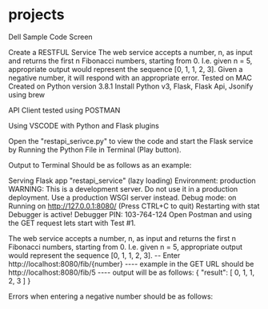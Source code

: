 # projects
Dell Sample Code Screen

Create a RESTFUL Service
The web service accepts a number, n, as input and returns the first n Fibonacci numbers, starting from 0. I.e. given n = 5, appropriate output would represent the sequence [0, 1, 1, 2, 3].
Given a negative number, it will respond with an appropriate error.
Tested on MAC
Created on Python version 3.8.1
Install Python v3, Flask, Flask Api, Jsonify using brew

API Client tested using POSTMAN

Using VSCODE with Python and Flask plugins

Open the "restapi_serivce.py" to view the code and start the Flask service by Running the Python File in Terminal (Play button).

Output to Terminal Should be as follows as an example:

Serving Flask app "restapi_service" (lazy loading)
Environment: production
WARNING: This is a development server. Do not use it in a production deployment.
Use a production WSGI server instead.
Debug mode: on
Running on http://127.0.0.1:8080/ (Press CTRL+C to quit)
Restarting with stat
Debugger is active!
Debugger PIN: 103-764-124
Open Postman and using the GET request lets start with Test #1.

The web service accepts a number, n, as input and returns the first n Fibonacci numbers, starting from 0. I.e. given n = 5, appropriate output would represent the sequence [0, 1, 1, 2, 3].
-- Enter http://localhost:8080/fib/{number}
---- example in the GET URL should be http://localhost:8080/fib/5
---- output will be as follows:
{
"result": [
0,
1,
1,
2,
3
]
}

Errors when entering a negative number should be as follows:

<title>404 Not Found</title>

